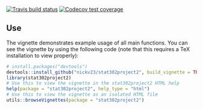 <!-- badges: start -->
  [![Travis build status](https://travis-ci.com/nickv23/stat302project2.svg?branch=master)](https://travis-ci.com/nickv23/stat302project2)
  [![Codecov test coverage](https://codecov.io/gh/nickv23/stat302project2/branch/master/graph/badge.svg)](https://codecov.io/gh/nickv23/stat302project2?branch=master)
  <!-- badges: end -->

## Use

The vignette demonstrates example usage of all main functions. You can see the vignette by using the following code (note that this requires a TeX installation to view properly):


``` r
# install.packages("devtools")
devtools::install_github("nickv23/stat302project2", build_vignette = TRUE, build_opts = c())
library(stat302project2)
# Use this to view the vignette in the stat302project2 HTML help
help(package = "stat302project2", help_type = "html")
# Use this to view the vignette as an isolated HTML file
utils::browseVignettes(package = "stat302project2")
```
